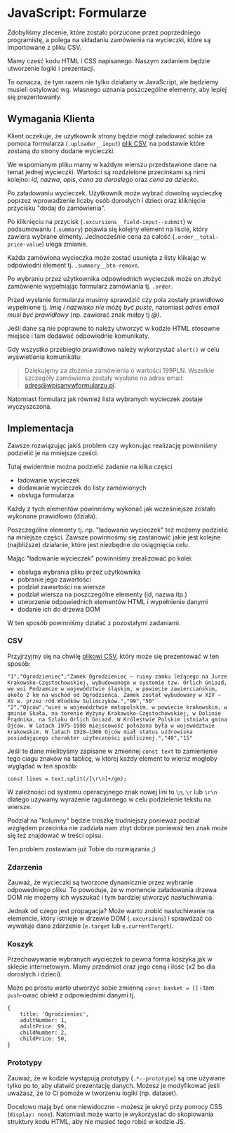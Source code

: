 # JavaScript: Formularze

Zdobyliśmy zlecenie, które zostało porzucone przez poprzedniego programistę, a polega na składaniu zamówienia na wycieczki, które są importowane z pliku CSV.

Mamy cześć kodu HTML i CSS napisanego. Naszym zadaniem będzie utworzenie logiki i prezentacji. 

To oznacza, że tym razem nie tylko działamy w JavaScript, ale będziemy musieli ostylować wg. własnego uznania poszczególne elementy, aby lepiej się prezentowanły.

## Wymagania Klienta

Klient oczekuje, że użytkownik strony będzie mógł załadować sobie za pomoca formularza (`.uploader__input`) [plik CSV](https://pl.wikipedia.org/wiki/CSV_(format_pliku)), na podstawie które zostaną do strony dodane wycieczki.

We wspomianym pliku mamy w każdym wierszu przedstawione dane na temat jednej wycieczki. Wartości są rozdzielone przecinkami są nimi kolejno: *id*, *nazwa*, *opis*, *cena za dorosłego* oraz *cena za dziecko*.

Po załadowaniu wycieczek. Użytkownik może wybrać dowolną wycieczkę poprzez wprowadzenie liczby osób dorosłych i dzieci oraz kliknięcie przycisku "dodaj do zamówienia".

Po kliknięciu na przycisk (`.excursions__field-input--submit`) w podsumowaniu (`.summary`) pojawia się kolejny element na liscie, który zawiera wybrane elmenty. Jednocześnie cena za całość (`.order__total-price-value`) ulega zmianie.

Każda zamówiona wycieczka może zostać usunięta z listy klikając w odpowiedni element tj. `.summary__btn-remove`.

Po wybraniu przez użytkownika odpowiednich wycieczek może on złożyć zamówienie wypełniając formularz zamówiania tj. `.order`.

Przed wysłanie formularza musimy sprawdzić czy pola zostały prawidłowo wypełnione tj. *Imię i nazwisko nie możę być puste*, natomiast *adres email musi być prawidłowy* (np. zawierać znak małpy tj *@)*.

Jeśli dane są nie poprawne to należy utworzyć w kodzie HTML stosowne miejsce i tam dodawać odpowiednie komunikaty.

Gdy wszystko przebiegło prawidłowo należy wykorzystać `alert()` w celu wyświetlenia komunikatu: 

> Dziękujęmy za złożenie zamówienia o wartości 199PLN. Wszelkie szczegóły zamówienia zostały wysłane na adres email: adres@wpisanywformularzu.pl.

Natomiast formularz jak również lista wybranych wycieczek zostaje wyczyszczona. 

## Implementacja

Zawsze rozwiązując jakiś problem czy wykonując realizację powinniśmy podzielić je na mniejsze cześci.

Tutaj ewidentnie można podzielić zadanie na kilka części

* ładowanie wycieczek
* dodawanie wycieczek do listy zamówionych
* obsługa formularza

Każdy z tych elementów powinniśmy wykonać jak wcześniejsze zostało wykonane prawidłowo (działa).

Poszczególne elementy tj. np. "ładowanie wycieczek" też możemy podzielić na mniejsze części. Zawsze powinnośmy się zastanowić jakie jest kolejne (najbliższe) działanie, które jest niezbędne do osiągnięcia celu.

Mając "ładowanie wycieczek" powinniśmy zrealizować po kolei:
* obsługa wybrania pliku przez użytkownika
* pobranie jego zawartości
* podział zawartości na wiersze
* podział wiersza na poszczególne elementy (id, nazwa itp.)
* utworzenie odpowiednich elementów HTML i wypełnienie danymi
* dodanie ich do drzewa DOM

W ten sposób powinniśmy działać z pozostałymi zadaniami.

### CSV

Przyjrzyjmy się na chwilę [plikowi CSV](./example.csv), który może się prezentować w ten sposób:

```
"1","Ogrodzieniec","Zamek Ogrodzieniec – ruiny zamku leżącego na Jurze Krakowsko-Częstochowskiej, wybudowanego w systemie tzw. Orlich Gniazd, we wsi Podzamcze w województwie śląskim, w powiecie zawierciańskim, około 2 km na wschód od Ogrodzieńca. Zamek został wybudowany w XIV – XV w. przez ród Włodków Sulimczyków.","99","50"
"2","Ojców","wieś w województwie małopolskim, w powiecie krakowskim, w gminie Skała, na terenie Wyżyny Krakowsko-Częstochowskiej, w Dolinie Prądnika, na Szlaku Orlich Gniazd. W Królestwie Polskim istniała gmina Ojców. W latach 1975–1998 miejscowość położona była w województwie krakowskim. W latach 1928–1966 Ojców miał status uzdrowiska posiadającego charakter użyteczności publicznej.","40","15"
```

Jeśli te dane mielibyśmy zapisane w zmiennej `const text` to zamienienie tego ciagu znaków na tablicę, w której każdy element to wiersz mogłoby wyglądać w ten sposób:

```
const lines = text.split(/[\r\n]+/gm);
```

W zależności od systemu operacyjnego znak nowej lini to `\n`, `\r` lub `\r\n` dlatego używamy wyrażenie ragularnego w celu podzielenie tekstu na wiersze.

Podział na "kolumny" będzie troszkę trudniejszy ponieważ podział względem przecinka nie zadziała nam zbyt dobrze ponieważ ten znak może się też znajdować w treści opisu.

Ten problem zostawiam już Tobie do rozwiązania ;)

### Zdarzenia

Zauważ, że wycieczki są tworzone dynamicznie przez wybranie odpowedniego pliku. To powoduje, że w momencie załadowania drzewa DOM nie możemy ich wyszukać i tym bardziej utworzyć nasłuchiwania.

Jednak od czego jest propagacja? Może warto zrobić nasłuchiwanie na elemencie, który istnieje w drzewie DOM (`.excursions`) i sprawdzać co wywołuje dane zdarzenie (`e.target` lub `e.currentTarget`).

### Koszyk

Przechowywanie wybranych wycieczek to pewna forma koszyka jak w sklepie internetowym. Mamy przedmiot oraz jego ceną i ilość (x2 bo dla dorosłych i dzieci).

Może po prostu warto utworzyć sobie zmienną `const basket = []` i tam `push`-ować obiekt z odpowiednimi danymi tj.

```
{
    title: 'Ogrodzieniec',
    adultNumber: 1,
    adultPrice: 99,
    childNumber: 2,
    childPrice: 50,
}
```

### Prototypy

Zauważ, że w kodzie wystąpują prototypy (`.*--prototype`) są one używane tylko po to, aby ułatwić prezentację danych. Możesz je modyfikować jeśli uważasz, że to Ci pomoże w tworzeniu logiki (np. dataset).

Docelowo mają być one niewidoczne - możesz je ukryć przy pomocy CSS (`display: none`). Natomiast może warto je wykorzystać do skopiowania struktury kodu HTML, aby nie musieć tego robić w kodzie JS.




